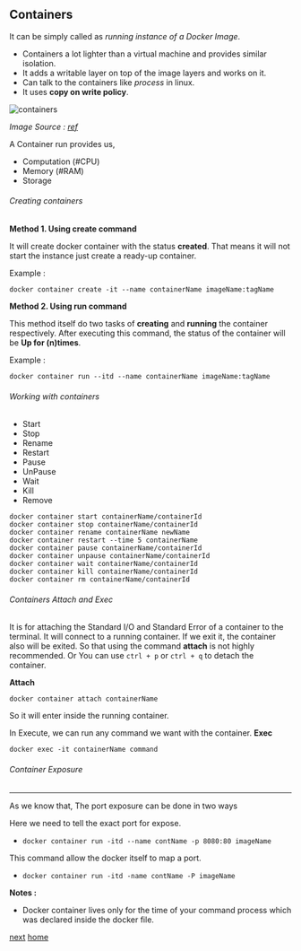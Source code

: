 ## Containers

It can be simply called as *running instance of a Docker Image*.

- Containers a lot lighter than a virtual machine and provides similar isolation.
- It adds a writable layer on top of the image layers and works on it.
- Can talk to the containers like *process* in linux.
- It uses **copy on write policy**.

![containers](https://iotbytes.files.wordpress.com/2017/06/iot_containers.png?w=541&h=356)

*Image Source : [ref](https://iotbytes.files.wordpress.com/2017/06/iot_containers.png)* 

A Container run provides us,

- Computation (#CPU)
- Memory  (#RAM)
- Storage

###### Creating containers

**Method 1. Using create command**

It will create docker container with the status **created**. That means it will not start the instance just
create a ready-up container.

Example :

```commandline
docker container create -it --name containerName imageName:tagName
```

**Method 2. Using run command**

This method itself do two tasks of **creating** and **running** the container respectively.
After executing this command, the status of the container will be **Up for (n)times**.

Example :

```commandline
docker container run --itd --name containerName imageName:tagName 
```


###### Working with containers

- Start
- Stop
- Rename
- Restart
- Pause
- UnPause
- Wait
- Kill
- Remove

```text
docker container start containerName/containerId
docker container stop containerName/containerId
docker container rename containerName newName
docker container restart --time 5 containerName
docker container pause containerName/containerId
docker container unpause containerName/containerId
docker container wait containerName/containerId
docker container kill containerName/containerId
docker container rm containerName/containerId
```

###### Containers Attach and Exec

It is for attaching the Standard I/O and Standard Error of a container to the terminal.
It will connect to a running container. If we exit it, the container also will be exited.
So that using the command **attach** is not highly recommended. Or You can use `ctrl + p` or `ctrl + q` to detach
the container.

**Attach**

```commandline
docker container attach containerName
```
So it will enter inside the running container.


In Execute, we can run any command we want with the container. 
**Exec**

```commandline
docker exec -it containerName command
```


###### Container Exposure
---

As we know that, The port exposure can be done in two ways

Here we need to tell the exact port for expose.
- `docker container run -itd --name contName -p 8080:80 imageName`

This command allow the docker itself to map a port.
- `docker container run -itd -name contName -P imageName`


**Notes :**

- Docker container lives only for the time of your command process which was declared inside the docker file.

[next](/06-Dockernetworks/readme.md)
[home](/readme.md)